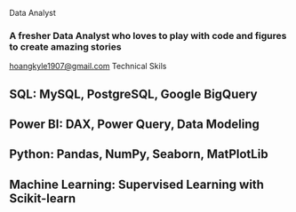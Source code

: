 Data Analyst

### A fresher Data Analyst who loves to play with code and figures to create amazing stories 
hoangkyle1907@gmail.com
Technical Skils
## SQL: MySQL, PostgreSQL, Google BigQuery
## Power BI: DAX, Power Query, Data Modeling
## Python: Pandas, NumPy, Seaborn, MatPlotLib
## Machine Learning: Supervised Learning with Scikit-learn

